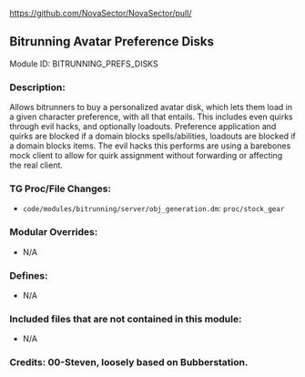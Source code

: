 <!-- This should be copy-pasted into the root of your module folder as readme.md -->

https://github.com/NovaSector/NovaSector/pull/<!--PR Number-->

## Bitrunning Avatar Preference Disks <!--Title of your addition.-->

Module ID: BITRUNNING_PREFS_DISKS <!-- Uppercase, UNDERSCORE_CONNECTED name of your module, that you use to mark files. This is so people can case-sensitive search for your edits, if any. -->

### Description:

Allows bitrunners to buy a personalized avatar disk, which lets them load in a given character preference, with all that entails.
This includes even quirks through evil hacks, and optionally loadouts.
Preference application and quirks are blocked if a domain blocks spells/abilities, loadouts are blocked if a domain blocks items.
The evil hacks this performs are using a barebones mock client to allow for quirk assignment without forwarding or affecting the real client.

<!-- Here, try to describe what your PR does, what features it provides and any other directly useful information. -->

### TG Proc/File Changes:

- `code/modules/bitrunning/server/obj_generation.dm`: `proc/stock_gear`
<!-- If you edited any core procs, you should list them here. You should specify the files and procs you changed.
E.g: 
- `code/modules/mob/living.dm`: `proc/overriden_proc`, `var/overriden_var`
-->

### Modular Overrides:

- N/A
<!-- If you added a new modular override (file or code-wise) for your module, you should list it here. Code files should specify what procs they changed, in case of multiple modules using the same file.
E.g: 
- `modular_nova/master_files/sound/my_cool_sound.ogg`
- `modular_nova/master_files/code/my_modular_override.dm`: `proc/overriden_proc`, `var/overriden_var`
-->

### Defines:

- N/A
<!-- If you needed to add any defines, mention the files you added those defines in, along with the name of the defines. -->

### Included files that are not contained in this module:

- N/A
<!-- Likewise, be it a non-modular file or a modular one that's not contained within the folder belonging to this specific module, it should be mentioned here. Good examples are icons or sounds that are used between multiple modules, or other such edge-cases. -->

### Credits: 00-Steven, loosely based on Bubberstation.

<!-- Here go the credits to you, dear coder, and in case of collaborative work or ports, credits to the original source of the code. -->